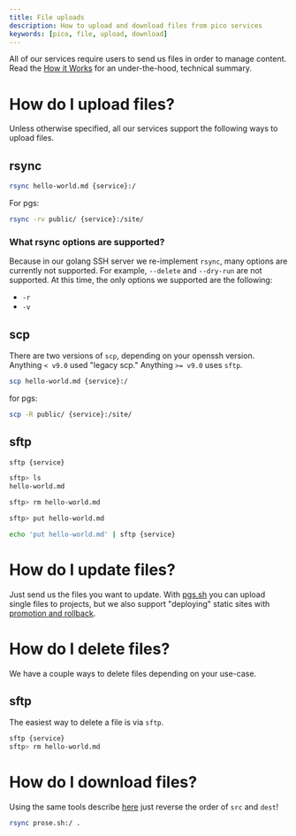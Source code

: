 ```yaml
---
title: File uploads
description: How to upload and download files from pico services
keywords: [pico, file, upload, download]
---
```


All of our services require users to send us files in order to manage content.
Read the [How it Works](/how-it-works) for an under-the-hood, technical summary.

# How do I upload files?

Unless otherwise specified, all our services support the following ways to
upload files.

## rsync

```bash
rsync hello-world.md {service}:/
```

For pgs:

```bash
rsync -rv public/ {service}:/site/
```

### What rsync options are supported?

Because in our golang SSH server we re-implement `rsync`, many options are
currently not supported. For example, `--delete` and `--dry-run` are not
supported. At this time, the only options we supported are the following:

- `-r`
- `-v`

## scp

There are two versions of `scp`, depending on your openssh version. Anything
`< v9.0` used "legacy scp." Anything `>= v9.0` uses `sftp`.

```bash
scp hello-world.md {service}:/
```

for pgs:

```bash
scp -R public/ {service}:/site/
```

## sftp

```bash
sftp {service}

sftp> ls
hello-world.md

sftp> rm hello-world.md

sftp> put hello-world.md
```

```bash
echo 'put hello-world.md' | sftp {service}
```

# How do I update files?

Just send us the files you want to update. With [pgs.sh](/pgs) you can upload
single files to projects, but we also support "deploying" static sites with
[promotion and rollback](/pgs#project-promotion-and-rollback).

# How do I delete files?

We have a couple ways to delete files depending on your use-case.

## sftp

The easiest way to delete a file is via `sftp`.

```bash
sftp {service}
sftp> rm hello-world.md
```

# How do I download files?

Using the same tools describe [here](#how-do-i-upload-files) just reverse the
order of `src` and `dest`!

```bash
rsync prose.sh:/ .
```
